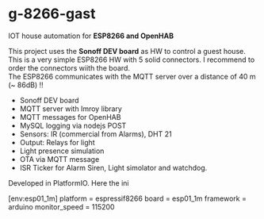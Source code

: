 # g-8266-gast

IOT house automation for **ESP8266 and OpenHAB**

This project uses the **Sonoff DEV board** as HW to control a guest house. 
This is a very simple ESP8266 HW with 5 solid connectors. I recommend to order the connectors wiith the board.  
The ESP8266 communicates with the MQTT server over a distance of 40 m (~ 86dB) !!

* Sonoff DEV board 
* MQTT server with Imroy library
* MQTT messages for OpenHAB
* MySQL logging via nodejs POST 
* Sensors: IR (commercial from Alarms), DHT 21
* Output: Relays for light 
* Light presence simulation
* OTA via MQTT message
* ISR Ticker for Alarm Siren, Light simolator and watchdog.

Developed in PlatformIO. Here the ini

[env:esp01_1m]
platform = espressif8266
board = esp01_1m
framework = arduino
monitor_speed = 115200




